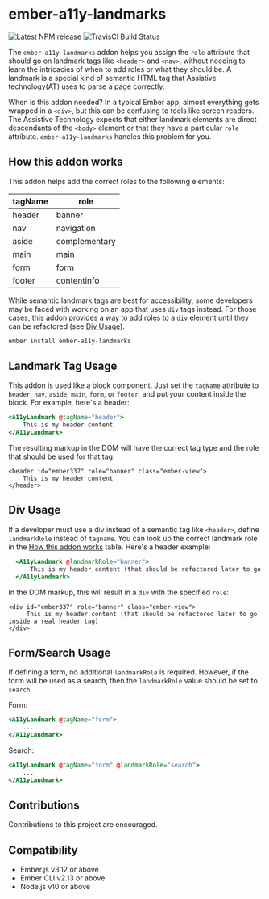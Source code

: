 # ember-a11y-landmarks

[![Latest NPM release](https://img.shields.io/npm/v/ember-a11y-landmarks.svg)](https://www.npmjs.com/package/ember-a11y-landmarks)
[![TravisCI Build Status](https://img.shields.io/travis/ember-a11y/ember-a11y-landmarks/master.svg?label=TravisCI)](https://travis-ci.org/ember-a11y/ember-a11y-landmarks)

The `ember-a11y-landmarks` addon helps you assign the `role` attribute that should go on landmark tags like `<header>` and `<nav>`, without needing to learn the intricacies of when to add roles or what they should be. A landmark is a special kind of semantic HTML tag that Assistive technology(AT) uses to parse a page correctly.

When is this addon needed? In a typical Ember app, almost everything gets wrapped in a `<div>`, but this can be confusing to tools like screen readers. The Assistive Technology expects that either landmark elements are direct descendants of the `<body>` element or that they have a particular `role` attribute. `ember-a11y-landmarks` handles this problem for you.

## How this addon works

This addon helps add the correct roles to the following elements:

| tagName | role          |
| ------- | ------------- |
| header  | banner        |
| nav     | navigation    |
| aside   | complementary |
| main    | main          |
| form    | form          |
| footer  | contentinfo   |

While semantic landmark tags are best for accessibility, some developers may be faced with working on an app that uses `div` tags instead. For those cases, this addon provides a way to add roles to a `div` element until they can be refactored (see [Div Usage](#div-usage)).

```bash
ember install ember-a11y-landmarks
```

## Landmark Tag Usage

This addon is used like a block component. Just set the `tagName` attribute to `header`, `nav`, `aside`, `main`, `form`, or `footer`, and put your content inside the block. For example, here's a header:

```hbs
<A11yLandmark @tagName="header">
    This is my header content
</A11yLandmark>
```

The resulting markup in the DOM will have the correct tag type and the role that should be used for that tag:

    <header id="ember337" role="banner" class="ember-view">
        This is my header content
    </header>

## Div Usage

If a developer must use a div instead of a semantic tag like `<header>`, define `landmarkRole` instead of `tagname`. You can look up the correct landmark role in the  [How this addon works](#how-this-addon-works) table. Here's a header example:

```hbs
  <A11yLandmark @landmarkRole="banner">
      This is my header content (that should be refactored later to go inside a real header tag)
  </A11yLandmark>
```

In the DOM markup, this will result in a `div` with the specified `role`:

    <div id="ember337" role="banner" class="ember-view">
         This is my header content (that should be refactored later to go inside a real header tag)
    </div>

## Form/Search Usage

If defining a form, no additional `landmarkRole` is required. However, if the form will be used as a search, then the `landmarkRole` value should be set to `search`.

Form:

```hbs
<A11yLandmark @tagName="form">
    ...
</A11yLandmark>
```

Search:

```hbs
<A11yLandmark @tagName="form" @landmarkRole="search">
    ...
</A11yLandmark>
```

## Contributions

Contributions to this project are encouraged.

## Compatibility

-   Ember.js v3.12 or above
-   Ember CLI v2.13 or above
-   Node.js v10 or above
